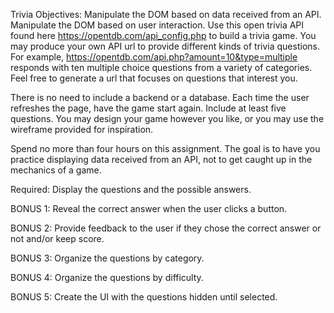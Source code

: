 Trivia
Objectives:
Manipulate the DOM based on data received from an API.
Manipulate the DOM based on user interaction.
Use this open trivia API found here https://opentdb.com/api_config.php to build a trivia game. You may produce your own API url to provide different kinds of trivia questions. For example, https://opentdb.com/api.php?amount=10&type=multiple responds with ten multiple choice questions from a variety of categories. Feel free to generate a url that focuses on questions that interest you.

There is no need to include a backend or a database. Each time the user refreshes the page, have the game start again. Include at least five questions. You may design your game however you like, or you may use the wireframe provided for inspiration. 

Spend no more than four hours on this assignment. The goal is to have you practice displaying data received from an API, not to get caught up in the mechanics of a game.

Required: Display the questions and the possible answers.

BONUS 1: Reveal the correct answer when the user clicks a button.

BONUS 2: Provide feedback to the user if they chose the correct answer or not and/or keep score.

BONUS 3: Organize the questions by category.

BONUS 4: Organize the questions by difficulty.

BONUS 5: Create the UI with the questions hidden until selected.
